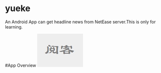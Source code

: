 # yueke
An Android App can get headline news from NetEase server.This is only for learning.

#App Overview
![overview](https://github.com/supJH/Pictures/blob/master/yueke/unloadimg.jpg)
